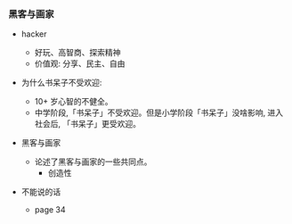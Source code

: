 ### 黑客与画家

* hacker
  * 好玩、高智商、探索精神
  * 价值观: 分享、民主、自由

* 为什么书呆子不受欢迎:
  * 10+ 岁心智的不健全。
  * 中学阶段,「书呆子」不受欢迎。但是小学阶段「书呆子」没啥影响, 进入社会后, 「书呆子」更受欢迎。
* 黑客与画家
  * 论述了黑客与画家的一些共同点。
    * 创造性
* 不能说的话
  * page 34